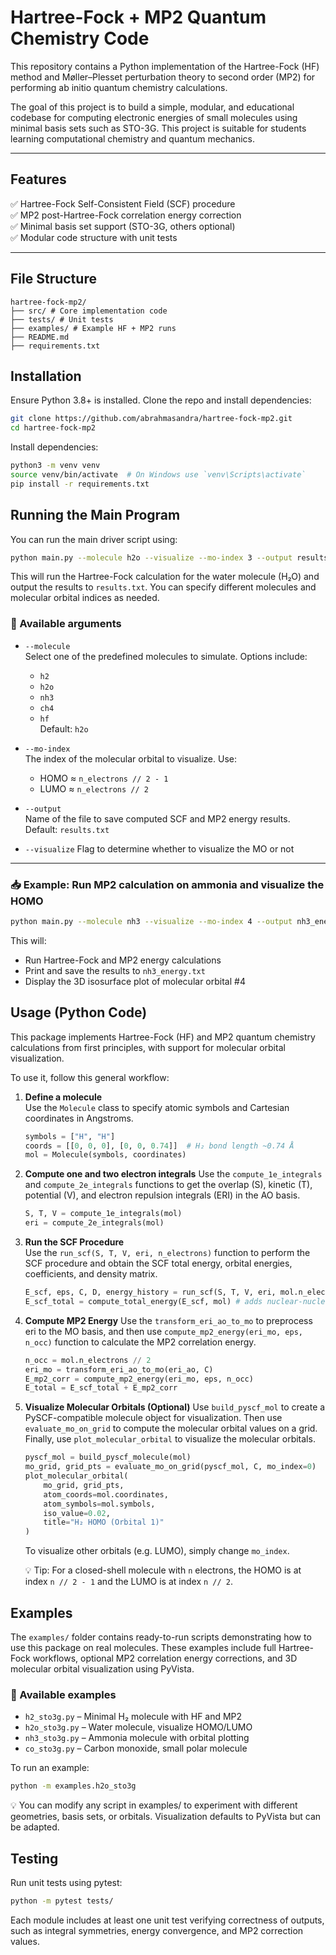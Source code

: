 # Hartree-Fock + MP2 Quantum Chemistry Code

This repository contains a Python implementation of the Hartree-Fock (HF) method and Møller–Plesset perturbation theory to second order (MP2) for performing ab initio quantum chemistry calculations.

The goal of this project is to build a simple, modular, and educational codebase for computing electronic energies of small molecules using minimal basis sets such as STO-3G. This project is suitable for students learning computational chemistry and quantum mechanics.

---

## Features

✅ Hartree-Fock Self-Consistent Field (SCF) procedure  
✅ MP2 post-Hartree-Fock correlation energy correction  
✅ Minimal basis set support (STO-3G, others optional)  
✅ Modular code structure with unit tests

---

## File Structure

```plaintext
hartree-fock-mp2/
├── src/ # Core implementation code
├── tests/ # Unit tests
├── examples/ # Example HF + MP2 runs
├── README.md
├── requirements.txt
```

## Installation

Ensure Python 3.8+ is installed. Clone the repo and install dependencies:

```bash
git clone https://github.com/abrahmasandra/hartree-fock-mp2.git
cd hartree-fock-mp2
```

Install dependencies:

```bash
python3 -m venv venv
source venv/bin/activate  # On Windows use `venv\Scripts\activate`
pip install -r requirements.txt
```

## Running the Main Program

You can run the main driver script using:

```bash
python main.py --molecule h2o --visualize --mo-index 3 --output results.txt
```

This will run the Hartree-Fock calculation for the water molecule (H₂O) and output the results to `results.txt`. You can specify different molecules and molecular orbital indices as needed.

### 🔧 Available arguments

- `--molecule`  
  Select one of the predefined molecules to simulate. Options include:
  - `h2`
  - `h2o`
  - `nh3`
  - `ch4`
  - `hf`  
  Default: `h2o`

- `--mo-index`  
  The index of the molecular orbital to visualize. Use:
  - HOMO ≈ `n_electrons // 2 - 1`
  - LUMO ≈ `n_electrons // 2`

- `--output`  
  Name of the file to save computed SCF and MP2 energy results.  
  Default: `results.txt`

- `--visualize`
  Flag to determine whether to visualize the MO or not

---

### 📥 Example: Run MP2 calculation on ammonia and visualize the HOMO

```bash
python main.py --molecule nh3 --visualize --mo-index 4 --output nh3_energy.txt
```

This will:

- Run Hartree-Fock and MP2 energy calculations  
- Print and save the results to `nh3_energy.txt`  
- Display the 3D isosurface plot of molecular orbital #4

## Usage (Python Code)

This package implements Hartree-Fock (HF) and MP2 quantum chemistry calculations from first principles, with support for molecular orbital visualization.

To use it, follow this general workflow:

1. **Define a molecule**  
    Use the `Molecule` class to specify atomic symbols and Cartesian coordinates in Angstroms.

    ```python
    symbols = ["H", "H"]
    coords = [[0, 0, 0], [0, 0, 0.74]]  # H₂ bond length ~0.74 Å
    mol = Molecule(symbols, coordinates)
    ```

2. **Compute one and two electron integrals**
    Use the `compute_1e_integrals` and `compute_2e_integrals` functions to get the overlap (S), kinetic (T), potential (V), and electron repulsion integrals (ERI) in the AO basis.

    ```python
    S, T, V = compute_1e_integrals(mol)
    eri = compute_2e_integrals(mol)
    ```

3. **Run the SCF Procedure**  
   Use the `run_scf(S, T, V, eri, n_electrons)` function to perform the SCF procedure and obtain the SCF total energy, orbital energies, coefficients, and density matrix.

   ```python
   E_scf, eps, C, D, energy_history = run_scf(S, T, V, eri, mol.n_electrons)
   E_scf_total = compute_total_energy(E_scf, mol) # adds nuclear-nuclear repulsion term
   ```

4. **Compute MP2 Energy**
    Use the `transform_eri_ao_to_mo` to preprocess eri to the MO basis, and then use `compute_mp2_energy(eri_mo, eps, n_occ)` function to calculate the MP2 correlation energy.

    ```python
    n_occ = mol.n_electrons // 2
    eri_mo = transform_eri_ao_to_mo(eri_ao, C)
    E_mp2_corr = compute_mp2_energy(eri_mo, eps, n_occ)
    E_total = E_scf_total + E_mp2_corr
    ```

5. **Visualize Molecular Orbitals (Optional)**
    Use `build_pyscf_mol` to create a PySCF-compatible molecule object for visualization. Then use `evaluate_mo_on_grid` to compute the molecular orbital values on a grid. Finally, use `plot_molecular_orbital` to visualize the molecular orbitals.

    ```python
    pyscf_mol = build_pyscf_molecule(mol)
    mo_grid, grid_pts = evaluate_mo_on_grid(pyscf_mol, C, mo_index=0)
    plot_molecular_orbital(
        mo_grid, grid_pts,
        atom_coords=mol.coordinates,
        atom_symbols=mol.symbols,
        iso_value=0.02,
        title="H₂ HOMO (Orbital 1)"
    )
    ```

    To visualize other orbitals (e.g. LUMO), simply change `mo_index`.
    
    💡 Tip: For a closed-shell molecule with `n` electrons, the HOMO is at index `n // 2 - 1` and the LUMO is at index `n // 2`.

## Examples

The `examples/` folder contains ready-to-run scripts demonstrating how to use this package on real molecules. These examples include full Hartree-Fock workflows, optional MP2 correlation energy corrections, and 3D molecular orbital visualization using PyVista.

### 📄 Available examples

- `h2_sto3g.py` – Minimal H₂ molecule with HF and MP2
- `h2o_sto3g.py` – Water molecule, visualize HOMO/LUMO
- `nh3_sto3g.py` – Ammonia molecule with orbital plotting
- `co_sto3g.py` – Carbon monoxide, small polar molecule

To run an example:

```bash
python -m examples.h2o_sto3g
```

💡 You can modify any script in examples/ to experiment with different geometries, basis sets, or orbitals. Visualization defaults to PyVista but can be adapted.

## Testing

Run unit tests using pytest:

```bash
python -m pytest tests/
```

Each module includes at least one unit test verifying correctness of outputs, such as integral symmetries, energy convergence, and MP2 correction values.
